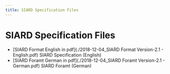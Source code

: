 ```yaml
---
title: SIARD Specification Files
---
```

SIARD Specification Files
=======================

- [SIARD Format English in pdf](./2018-12-04_SIARD Format Version-2.1 - English.pdf)
  SIARD Specification (English)
- [SIARD Foramt German in pdf](./2018-12-04_SIARD Foramt Version-2.1 - German.pdf)
  SIARD Foramt (German)
